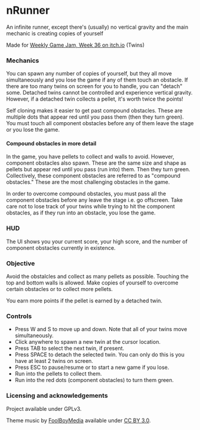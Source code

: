 # nRunner

An infinite runner, except there's (usually) no vertical gravity and the main mechanic is creating copies of yourself

Made for [Weekly Game Jam, Week 36 on itch.io](https://itch.io/jam/weekly-game-jam-36) (Twins)

### Mechanics

You can spawn any number of copies of yourself, but they all move simultaneously and you lose the game if any of them touch an obstacle. If there are too many twins on screen for you to handle, you can "detach" some. Detached twins cannot be controlled and experience vertical gravity. However, if a detached twin collects a pellet, it's worth twice the points!

Self cloning makes it easier to get past compound obstacles. These are multiple dots that appear red until you pass them (then they turn green). You must touch all component obstacles before any of them leave the stage or you lose the game.

#### Compound obstacles in more detail

In the game, you have pellets to collect and walls to avoid. However, component obstacles also spawn. These are the same size and shape as pellets but appear red until you pass (run into) them. Then they turn green. Collectively, these component obstacles are referred to as "compound obstacles." These are the most challenging obstacles in the game.

In order to overcome compound obstacles, you must pass all the component obstacles before any leave the stage i.e. go offscreen. Take care not to lose track of your twins while trying to hit the component obstacles, as if they run into an obstacle, you lose the game.

### HUD

The UI shows you your current score, your high score, and the number of component obstacles currently in existence.

### Objective

Avoid the obstalcles and collect as many pellets as possible. Touching the top and bottom walls is allowed. Make copies of yourself to overcome certain obstacles or to collect more pellets.

You earn more points if the pellet is earned by a detached twin.

### Controls

- Press W and S to move up and down. Note that all of your twins move simultaneously.
- Click anywhere to spawn a new twin at the cursor location.
- Press TAB to select the next twin, if present.
- Press SPACE to detach the selected twin. You can only do this is you have at least 2 twins on screen.
- Press ESC to pause/resume or to start a new game if you lose.
- Run into the pellets to collect them.
- Run into the red dots (component obstacles) to turn them green.

### Licensing and acknowledgements

Project available under GPLv3.

Theme music by [FoolBoyMedia](https://freesound.org/people/FoolBoyMedia/sounds/233985/) available under [CC BY 3.0](http://creativecommons.org/licenses/by-nc/3.0/).
